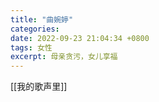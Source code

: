 ```yaml
---
title: "曲婉婷"
categories: 
date: 2022-09-23 21:04:34 +0800
tags: 女性
excerpt: 母亲贪污，女儿享福
---
```



[[我的歌声里]]




